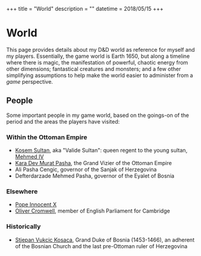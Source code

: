 +++
title = "World"
description = ""
datetime = 2018/05/15
+++
# World

This page provides details about my D&D world as reference for myself and my players.
Essentially, the game world is Earth 1650, but along a timeline where there is magic, the manifestation of powerful, chaotic energy from other dimensions; fantastical creatures and monsters; and a few other simplifying assumptions to help make the world easier to administer from a *game* perspective.

## People

Some important people in my game world, based on the goings-on of the period and the areas the players have visited:

### Within the Ottoman Empire
* [Kosem Sultan](https://en.wikipedia.org/wiki/K%C3%B6sem_Sultan), aka "Valide Sultan": queen regent to the young sultan, [Mehmed IV](https://en.wikipedia.org/wiki/Mehmed_IV)
* [Kara Dev Murat Pasha](https://en.wikipedia.org/wiki/Kara_Murat_Pasha), the Grand Vizier of the Ottoman Empire
* Ali Pasha Cengic, governor of the Sanjak of Herzegovina
* Defterdarzade Mehmed Pasha, governor of the Eyalet of Bosnia

### Elsewhere
* [Pope Innocent X](https://en.wikipedia.org/wiki/Pope_Innocent_X)
* [Oliver Cromwell](https://en.wikipedia.org/wiki/Oliver_Cromwell), member of English Parliament for Cambridge

### Historically
* [Stjepan Vukcic Kosaca](https://en.wikipedia.org/wiki/Stjepan_Vuk%C4%8Di%C4%87_Kosa%C4%8Da), Grand Duke of Bosnia (1453-1466), an adherent of the Bosnian Church and the last pre-Ottoman ruler of Herzegovina
